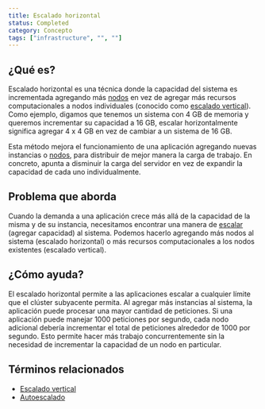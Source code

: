 ```yaml
---
title: Escalado horizontal
status: Completed
category: Concepto
tags: ["infrastructure", "", ""]
---
```


## ¿Qué es?

Escalado horizontal es una técnica donde la capacidad del sistema es incrementada agregando más [nodos](/es/nodes)
en vez de agregar más recursos computacionales a nodos individuales (conocido como [escalado vertical](/vertical-scaling/)).
Como ejemplo, digamos que tenemos un sistema con 4 GB de memoria y queremos incrementar su capacidad a 16 GB,
escalar horizontalmente significa agregar 4 x 4 GB en vez de cambiar a un sistema de 16 GB.

Esta método mejora el funcionamiento de una aplicación agregando nuevas instancias o [nodos](/es/nodes),
para distribuir de mejor manera la carga de trabajo.
En concreto, apunta a disminuir la carga del servidor
en vez de expandir la capacidad de cada uno individualmente.

## Problema que aborda

Cuando la demanda a una aplicación crece más allá de la capacidad de la misma y de su instancia,
necesitamos encontrar una manera de [escalar](/scale) (agregar capacidad) al sistema.
Podemos hacerlo agregando más nodos al sistema (escalado horizontal)
o más recursos computacionales a los nodos existentes (escalado vertical).

## ¿Cómo ayuda?

El escalado horizontal permite a las aplicaciones escalar a cualquier límite que el clúster subyacente permita.
Al agregar más instancias al sistema, la aplicación puede procesar una mayor cantidad de peticiones.
Si una aplicación puede manejar 1000 peticiones por segundo,
cada nodo adicional debería incrementar el total de peticiones alrededor de 1000 por segundo.
Esto permite hacer más trabajo concurrentemente
sin la necesidad de incrementar la capacidad de un nodo en particular.

## Términos relacionados

* [Escalado vertical](/es/vertical-scaling/)
* [Autoescalado](/es/auto-scaling/)